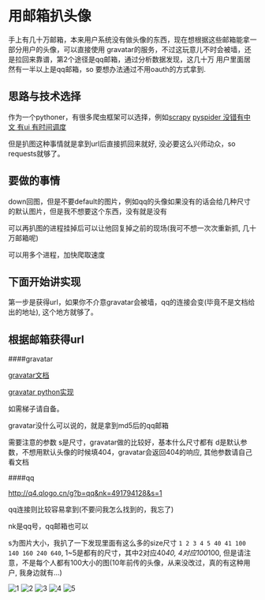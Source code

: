 用邮箱扒头像
===

手上有几十万邮箱，本来用户系统没有做头像的东西，现在想根据这些邮箱能拿一部分用户的头像，可以直接使用
gravatar的服务，不过这玩意儿不时会被墙，还是拉回来靠谱，第2个途径是qq邮箱，通过分析数据发现，这几十万
用户里面居然有一半以上是qq邮箱，so 要想办法通过不用oauth的方式拿到.

思路与技术选择
---
作为一个pythoner，有很多爬虫框架可以选择，例如[scrapy](https://github.com/scrapy/scrapy) [pyspider 没错有中文 有ui 有时间调度](https://github.com/binux/pyspider)

但是扒图这种事情就是拿到url后直接抓回来就好, 没必要这么兴师动众，so requests就够了。

要做的事情
---

down回图，但是不要default的图片，例如qq的头像如果没有的话会给几种尺寸的默认图片，但是我不想要这个东西，没有就是没有

可以再扒图的进程挂掉后可以让他回复掉之前的现场(我可不想一次次重新抓, 几十万邮箱呢)

可以用多个进程，加快爬取速度

下面开始讲实现
---
第一步是获得url，如果你不介意gravatar会被墙，qq的连接会变(毕竟不是文档给出的地址), 这个地方就够了。

根据邮箱获得url
---

####gravatar

[gravatar文档](https://en.gravatar.com/site/implement/images/)

[gravatar python实现](https://en.gravatar.com/site/implement/images/python)

如需梯子请自备。

gravatar没什么可以说的，就是拿到md5后的qq邮箱

需要注意的参数 s是尺寸，gravatar做的比较好，基本什么尺寸都有
d是默认参数，不想用默认头像的时候填404，gravatar会返回404的响应, 其他参数请自己看文档

####qq

http://q4.qlogo.cn/g?b=qq&nk=491794128&s=1

qq连接则比较容易拿到(不要问我怎么找到的，我忘了)

nk是qq号，qq邮箱也可以

s为图片大小，我扒了一下发现里面有这么多的size尺寸 `1 2 3 4 5 40 41 100 140 160 240 640`,
1~5是都有的尺寸，其中2对应40*40, 4对应100*100, 但是请注意，不是每个人都有100大小的图(10年前传的头像，从来没改过，真的有这种用户, 我身边就有...)


![1](http://q4.qlogo.cn/g?b=qq&nk=491794128&s=1)
![2](http://q4.qlogo.cn/g?b=qq&nk=491794128&s=2)
![3](http://q4.qlogo.cn/g?b=qq&nk=491794128&s=3)
![4](http://q4.qlogo.cn/g?b=qq&nk=491794128&s=4)
![5](http://q4.qlogo.cn/g?b=qq&nk=491794128&s=5)


